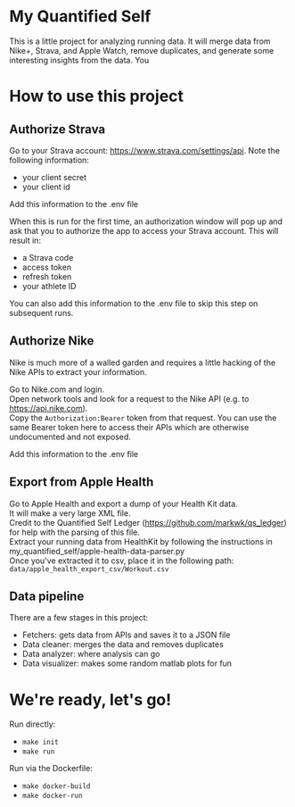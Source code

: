# My Quantified Self

This is a little project for analyzing running data. It will merge data from Nike+, Strava, and Apple Watch, remove duplicates, and generate some interesting insights from the data. You 

# How to use this project

## Authorize Strava

Go to your Strava account: https://www.strava.com/settings/api. Note the following information:
- your client secret
- your client id

Add this information to the .env file

When this is run for the first time, an authorization window will pop up and ask that you to authorize the app to access your Strava account. This will result in:
- a Strava code
- access token
- refresh token
- your athlete ID

You can also add this information to the .env file to skip this step on subsequent runs.

## Authorize Nike

Nike is much more of a walled garden and requires a little hacking of the Nike APIs to extract your information.

Go to Nike.com and login.  
Open network tools and look for a request to the Nike API (e.g. to https://api.nike.com).   
Copy the `Authorization:Bearer` token from that request.
You can use the same Bearer token here to access their APIs which are otherwise undocumented and not exposed.

Add this information to the .env file

## Export from Apple Health

Go to Apple Health and export a dump of your Health Kit data.  
It will make a very large XML file.   
Credit to the Quantified Self Ledger (https://github.com/markwk/qs_ledger) for help with the parsing of this file.  
Extract your running data from HealthKit by following the instructions in my_quantified_self/apple-health-data-parser.py  
Once you've extracted it to csv, place it in the following path: `data/apple_health_export_csv/Workout.csv`

## Data pipeline

There are a few stages in this project:
- Fetchers: gets data from APIs and saves it to a JSON file
- Data cleaner: merges the data and removes duplicates
- Data analyzer: where analysis can go
- Data visualizer: makes some random matlab plots for fun

# We're ready, let's go!

Run directly:
- `make init`
- `make run`

Run via the Dockerfile:
- `make docker-build`
- `make docker-run`
